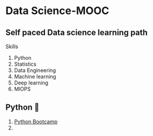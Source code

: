 # Data Science-MOOC
## Self paced Data science learning path 



Skills 

1. Python
2. Statistics
3. Data Engineering
4. Machine learning
5. Deep learning
6. MlOPS



## Python 🐍 
1. [Python Bootcamp](https://github.com/ashishpal2702/Python-Bootcamp)
2. 

